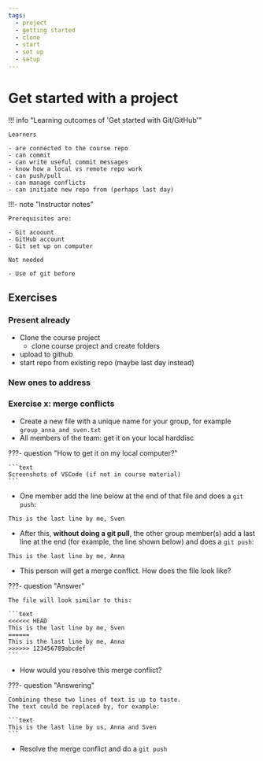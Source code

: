 ```yaml
---
tags:
  - project
  - getting started
  - clone
  - start
  - set up
  - setup
---
```


# Get started with a project

!!! info "Learning outcomes of 'Get started with Git/GitHub'"

    Learners
    
    - are connected to the course repo
    - can commit
    - can write useful commit messages
    - know how a local vs remote repo work
    - can push/pull
    - can manage conflicts
    - can initiate new repo from (perhaps last day)

!!!- note "Instructor notes"

    Prerequisites are:

    - Git acoount
    - GitHub account
    - Git set up on computer

    Not needed

    - Use of git before

## Exercises

### Present already

- Clone the course project
    - clone course project and create folders
- upload to github
- start repo from existing repo (maybe last day instead)

### New ones to address


### Exercise x: merge conflicts

- Create a new file with a unique name for your group,
  for example `group_anna_and_sven.txt`
- All members of the team: get it on your local harddisc

???- question "How to get it on my local computer?"

    ```text
    Screenshots of VSCode (if not in course material)
    ```

- One member add the line below at the end of that file
  and does a `git push`:

```text
This is the last line by me, Sven
```

- After this, **without doing a git pull**,
  the other group member(s) add a last line at the end
  (for example, the line shown below) and does a `git push`:

```text
This is the last line by me, Anna
```

- This person will get a merge conflict. How does the file look like?

???- question "Answer"

    The file will look similar to this:

    ```text
    <<<<<< HEAD
    This is the last line by me, Sven
    ======
    This is the last line by me, Anna
    >>>>>> 123456789abcdef
    ```


- How would you resolve this merge conflict?

???- question "Answering"

    Combining these two lines of text is up to taste.
    The text could be replaced by, for example:

    ```text
    This is the last line by us, Anna and Sven
    ```

- Resolve the merge conflict and do a `git push`


